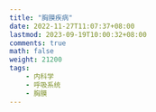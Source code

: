 ```yaml
---
title: "胸膜疾病"
date: 2022-11-27T11:07:37+08:00
lastmod: 2023-09-19T10:00:32+08:00
comments: true
math: false
weight: 21200
tags:
    - 内科学
    - 呼吸系统
    - 胸膜
---
```


